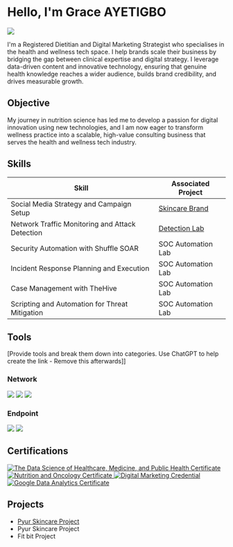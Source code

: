# Hello, I'm Grace AYETIGBO
<a href="https://www.linkedin.com/in/grace-f-ayetigbo"><img src="https://img.shields.io/badge/-LinkedIn-0072b1?&style=for-the-badge&logo=linkedin&logoColor=white" /></a>

I'm a Registered Dietitian and Digital Marketing Strategist who specialises in the health and wellness tech space.
I help brands scale their business by bridging the gap between clinical expertise and digital strategy. I leverage data-driven content and innovative technology, ensuring that genuine health knowledge reaches a wider audience, builds brand credibility, and drives measurable growth.

## Objective

My journey in nutrition science has led me to develop a passion for digital innovation using new technologies, and I am now eager to transform wellness practice into a scalable, high-value consulting business that serves the health and wellness tech industry.


## Skills

| Skill                                         | Associated Project         |
|-----------------------------------------------|----------------------------|
| Social Media Strategy and Campaign Setup           | <a href="https://github.com/Seedynutri/Social_Media_Strategy_Project_3">Skincare Brand</a>|
| Network Traffic Monitoring and Attack Detection | <a href="https://google.com">Detection Lab</a>|
| Security Automation with Shuffle SOAR         | SOC Automation Lab|
| Incident Response Planning and Execution      | SOC Automation Lab|
| Case Management with TheHive                  | SOC Automation Lab|
| Scripting and Automation for Threat Mitigation | SOC Automation Lab|

## Tools
[Provide tools and break them down into categories. Use ChatGPT to help create the link - Remove this afterwards]]

### Network
<div>
    <img src="https://img.shields.io/badge/-Wireshark-1679A7?&style=for-the-badge&logo=Wireshark&logoColor=white" />
    <img src="https://img.shields.io/badge/-Suricata-EF3B2D?&style=for-the-badge&logo=Suricata&logoColor=white" />
    <img src="https://img.shields.io/badge/-Zeek-777BB4?&style=for-the-badge&logo=Zeek&logoColor=white" />
</div>

### Endpoint
<div>
    <img src="https://img.shields.io/badge/-Microsoft_Defender_for_Endpoint-00A4EF?&style=for-the-badge&logo=Microsoft&logoColor=white" />
    <img src="https://img.shields.io/badge/-Velociraptor-4B275F?&style=for-the-badge&logo=Velociraptor&logoColor=white" />
</div>


## Certifications
<div>
  <a href="https://www.linkedin.com/learning/certificates/5ff71ecb7822acc4762f4a5a55ff566e9f861c57b4f79c3c36fbb12363481fe3">
  <img src="https://img.shields.io/badge/Data%20Science%20of%20Healthcare-0077B5?style=for-the-badge&logo=linkedin&logoColor=white" alt="The Data Science of Healthcare, Medicine, and Public Health Certificate">
</a>
  <a href="https://courses.karger.com/certificates/3pfawy9zxv, 7b4f79c3c36fbb12363481fe3">
  <img src="https://img.shields.io/badge/-Nutrition%20and%20Oncology-FF0000?&style=for-the-badge&logo=CompTIA&logoColor=white" alt="Nutrition and Oncology Certificate">
</a>
<a href="https://confirm.udacity.com/e/ad62d382-3cdb-11ee-a7eb-cf81d93967f9">
  <img src="https://img.shields.io/badge/-Digital%20Marketing-0091EA?&style=for-the-badge&logo=Udacity&logoColor=white" alt="Digital Marketing Credential">
</a>
<a href="https://www.credly.com/badges/66be8b7a-f43e-415a-9ed2-a4e8d783b0f8/linked_in_profile">
  <img src="https://img.shields.io/badge/-Google%20Data%20Analytics%20Certificate-4285F4?&style=for-the-badge&logo=google&logoColor=white" alt="Google Data Analytics Certificate">
</a>
</div>

## Projects
- <a href="https://github.com/Seedynutri/Social_Media_Strategy_Project_3">Pyur Skincare Project</a>
- Pyur Skincare Project
- Fit bit Project

